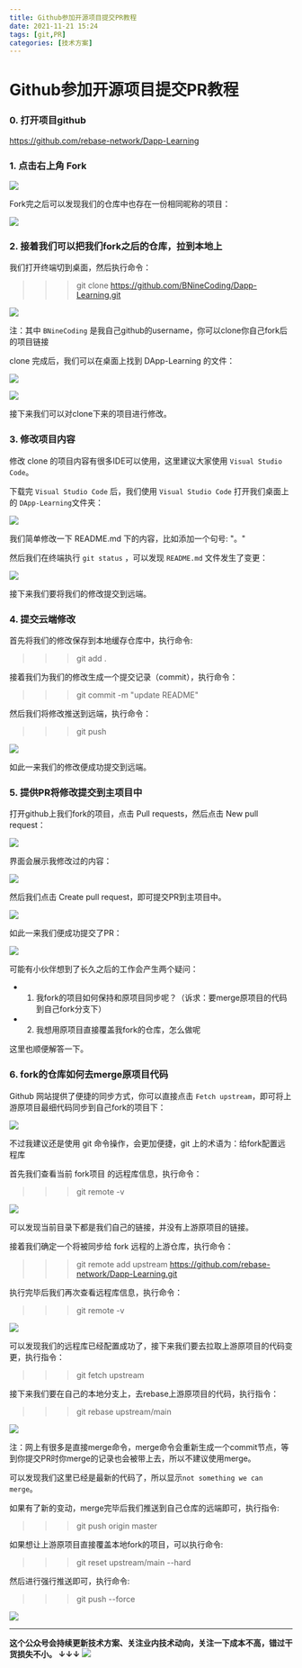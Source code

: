 ```yaml
---
title: Github参加开源项目提交PR教程
date: 2021-11-21 15:24
tags: [git,PR]
categories: [技术方案]
---
```


# Github参加开源项目提交PR教程

### 0. 打开项目github 

https://github.com/rebase-network/Dapp-Learning

### 1. 点击右上角 Fork

![](https://tva1.sinaimg.cn/large/008i3skNgy1gwmr0rmvpfj313j0u00wr.jpg)

Fork完之后可以发现我们的仓库中也存在一份相同昵称的项目：

![](https://tva1.sinaimg.cn/large/008i3skNgy1gwmr1mymj9j30wx0u0juy.jpg)

### 2. 接着我们可以把我们fork之后的仓库，拉到本地上

我们打开终端切到桌面，然后执行命令：

>>> git clone https://github.com/BNineCoding/Dapp-Learning.git

![](https://tva1.sinaimg.cn/large/008i3skNgy1gwmr4kz43fj30y20cojtg.jpg)

注：其中 `BNineCoding` 是我自己github的username，你可以clone你自己fork后的项目链接

clone 完成后，我们可以在桌面上找到 DApp-Learning 的文件：

![](https://tva1.sinaimg.cn/large/008i3skNgy1gwmr569dt9j306205gwee.jpg)

![](https://tva1.sinaimg.cn/large/008i3skNgy1gwmr68kf6sj312i0m2dic.jpg)

接下来我们可以对clone下来的项目进行修改。

### 3. 修改项目内容

修改 clone 的项目内容有很多IDE可以使用，这里建议大家使用 `Visual Studio Code`。

下载完 `Visual Studio Code` 后，我们使用 `Visual Studio Code` 打开我们桌面上的 `DApp-Learning`文件夹：

![](https://tva1.sinaimg.cn/large/008i3skNgy1gwmraya1xrj30zb0n2q7k.jpg)

我们简单修改一下 README.md 下的内容，比如添加一个句号: "。"

然后我们在终端执行 `git status` ，可以发现 `README.md` 文件发生了变更：

![](https://tva1.sinaimg.cn/large/008i3skNgy1gwmrtrlrs4j30ve0d0aby.jpg)

接下来我们要将我们的修改提交到远端。

### 4. 提交云端修改

首先将我们的修改保存到本地缓存仓库中，执行命令:

>>> git add .

接着我们为我们的修改生成一个提交记录（commit），执行命令：

>>> git commit -m "update README"

然后我们将修改推送到远端，执行命令：

>>> git push 

![](https://tva1.sinaimg.cn/large/008i3skNgy1gwmrw7ignpj30wk0myn1b.jpg)

如此一来我们的修改便成功提交到远端。

### 5. 提供PR将修改提交到主项目中

打开github上我们fork的项目，点击 Pull requests，然后点击 New pull request：

![](https://tva1.sinaimg.cn/large/008i3skNgy1gwmrzcq9j7j31is0ld40j.jpg)

界面会展示我修改过的内容：

![](https://tva1.sinaimg.cn/large/008i3skNgy1gwmrzsxonlj31i30rddji.jpg)

然后我们点击 Create pull request，即可提交PR到主项目中。

![](https://tva1.sinaimg.cn/large/008i3skNgy1gwms212sigj316t0u0tc8.jpg)

如此一来我们便成功提交了PR：

![](https://tva1.sinaimg.cn/large/008i3skNgy1gwms2oku1xj31cc0u0wic.jpg)

可能有小伙伴想到了长久之后的工作会产生两个疑问：

- 1. 我fork的项目如何保持和原项目同步呢？（诉求：要merge原项目的代码到自己fork分支下）
- 2. 我想用原项目直接覆盖我fork的仓库，怎么做呢

这里也顺便解答一下。

### 6. fork的仓库如何去merge原项目代码

Github 网站提供了便捷的同步方式，你可以直接点击 `Fetch upstream`，即可将上游原项目最细代码同步到自己fork的项目下：

![](https://tva1.sinaimg.cn/large/008i3skNgy1gwmsazlm35j31fp0fj0uv.jpg)

不过我建议还是使用 git 命令操作，会更加便捷，git 上的术语为：给fork配置远程库

首先我们查看当前 fork项目 的远程库信息，执行命令：

>>> git remote -v

![](https://tva1.sinaimg.cn/large/008i3skNgy1gwmsdu1bypj30sk03imxs.jpg)

可以发现当前目录下都是我们自己的链接，并没有上游原项目的链接。

接着我们确定一个将被同步给 fork 远程的上游仓库，执行命令：

>>>  git remote add upstream https://github.com/rebase-network/Dapp-Learning.git

执行完毕后我们再次查看远程库信息，执行命令：

>>> git remote -v

![](https://tva1.sinaimg.cn/large/008i3skNgy1gwmsf730zaj318s0b2dix.jpg)

可以发现我们的远程库已经配置成功了，接下来我们要去拉取上游原项目的代码变更，执行指令：

>>> git fetch upstream

接下来我们要在自己的本地分支上，去rebase上游原项目的代码，执行指令：

>>> git rebase upstream/main

![](https://tva1.sinaimg.cn/large/008i3skNgy1gwmspglal6j30zo0b0go1.jpg)

注：网上有很多是直接merge命令，merge命令会重新生成一个commit节点，等到你提交PR时你merge的记录也会被带上去，所以不建议使用merge。

可以发现我们这里已经是最新的代码了，所以显示`not something we can merge`。

如果有了新的变动，merge完毕后我们推送到自己仓库的远端即可，执行指令:

>>> git push origin master

如果想让上游原项目直接覆盖本地fork的项目，可以执行命令:

>>> git reset upstream/main --hard

然后进行强行推送即可，执行命令:

>>> git push --force

![](https://tva1.sinaimg.cn/large/008i3skNgy1gwmsqsco4fj31120n843j.jpg)

------
**这个公众号会持续更新技术方案、关注业内技术动向，关注一下成本不高，错过干货损失不小。
↓↓↓**
![](https://tva1.sinaimg.cn/large/e6c9d24egy1gzzmv1p67mj21bi0hcwgh.jpg)
